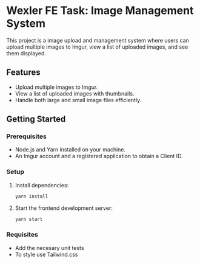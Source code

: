 # Wexler FE Task: Image Management System

This project is a image upload and management system where users can upload multiple images to Imgur, view a list of uploaded images, and see them displayed.

## Features

- Upload multiple images to Imgur.
- View a list of uploaded images with thumbnails.
- Handle both large and small image files efficiently.

## Getting Started

### Prerequisites

- Node.js and Yarn installed on your machine.
- An Imgur account and a registered application to obtain a Client ID.

### Setup

1. Install dependencies:

   ```bash
   yarn install

   ```

2. Start the frontend development server:

   ```bash
   yarn start
   ```

### Requisites

- Add the necesary unit tests
- To style use Tailwind.css
